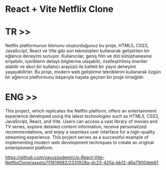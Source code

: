 # React + Vite Netflix Clone

# TR >>

Netflix platformunun klonunu oluşturduğunuz bu proje, HTML5, CSS3, JavaScript, React ve Vite gibi son teknolojileri kullanarak geliştirilen bir eğlence deneyimi sunuyor. Kullanıcılar, geniş film ve dizi kütüphanesine erişebilir, içeriklerin detaylı bilgilerine ulaşabilir, özelleştirilmiş öneriler alabilir ve akıcı bir kullanıcı arayüzü ile kaliteli bir yayın deneyimi yaşayabilirler. Bu proje, modern web geliştirme tekniklerini kullanarak özgün bir eğlence platformunu başarıyla hayata geçiren bir proje örneğidir. 





# ENG >>

This project, which replicates the Netflix platform, offers an entertainment experience developed using the latest technologies such as HTML5, CSS3, JavaScript, React, and Vite. Users can access a vast library of movies and TV series, explore detailed content information, receive personalized recommendations, and enjoy a seamless user interface for a high-quality streaming experience. This project serves as a successful example of implementing modern web development techniques to create an original entertainment platform.




https://github.com/yavuzssdemir/Js-React-Vite-NetflixClone/assets/111619682/2331928a-dc23-425a-bb12-d6a7900deb61

